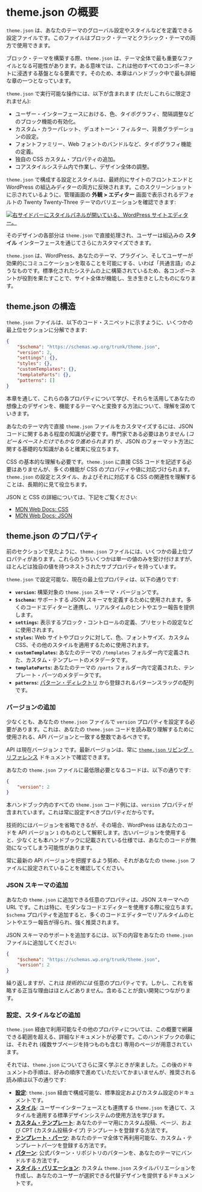 <!-- 
# Introduction to theme.json
 -->

# theme.json の概要

<!-- 
`theme.json` is a configuration file that lets you define the global settings, styles, and more for your theme. The file works with both block and classic themes. 
 -->

`theme.json` は、あなたのテーマのグローバル設定やスタイルなどを定義できる設定ファイルです。このファイルはブロック・テーマとクラシック・テーマの両方で使用できます。

<!-- 
When building a block theme, `theme.json` may be the most important file in the entire theme. In a way, it is the foundational piece that trickles down to every other component. That’s why this chapter is one of the most extensive in the handbook.
 -->

ブロック・テーマを構築する際、`theme.json` は、テーマ全体で最も重要なファイルとなる可能性があります。ある意味では、これは他のすべてのコンポーネントに浸透する基盤となる要素です。そのため、本章はハンドブック中で最も詳細な章の一つとなっています。

<!-- 
Some of the things you can do with `theme.json` include (but are not limited to):
 -->

`theme.json` で実行可能な操作には、以下が含まれます (ただしこれらに限定されません):

<!-- 
*   Enabling block features in the user interface, such as color, typography, and spacing controls.
*   Configuring a custom color palette, duotone filters, and background gradients.
*   Defining typographical features like font families, bundling web fonts, and more.
*   Adding your own CSS custom properties.
*   Adjusting the overall design by working within the core styles system.
 -->

*   ユーザー・インターフェースにおける、色、タイポグラフィ、間隔調整などのブロック機能の有効化。
*   カスタム・カラーパレット、デュオトーン・フィルター、背景グラデーションの設定。
*   フォントファミリー、Web フォントのバンドルなど、タイポグラフィ機能の定義。
*   独自の CSS カスタム・プロパティの追加。
*   コアスタイルシステム内で作業し、デザイン全体の調整。

<!-- 
The settings and styles that you configure in `theme.json` are ultimately reflected on both the front end of the site and WordPress’ built-in editors. As shown in this screenshot, you can see that a variation of the default Twenty Twenty-Three theme as it’s looks in the **Appearance > Editor** screen in the admin:
 -->

`theme.json` で構成する設定とスタイルは、最終的にサイトのフロントエンドと WordPress の組込みディターの両方に反映されます。このスクリーンショットに示されているように、管理画面の **外観 > エディター** 画面で表示されるデフォルトの Twenty Twenty-Three テーマのバリエーションを確認できます:

<!-- 
[![WordPress Site Editor with the Styles panel open in the right sidebar.](https://i0.wp.com/developer.wordpress.org/files/2023/09/intro-styles-interface.jpg?resize=2048%2C1071&ssl=1)](https://i0.wp.com/developer.wordpress.org/files/2023/09/intro-styles-interface.jpg?ssl=1)
 -->

[![右サイドバーにスタイルパネルが開いている、WordPress サイトエディター。](https://i0.wp.com/developer.wordpress.org/files/2023/09/intro-styles-interface.jpg?resize=2048%2C1071&ssl=1)](https://i0.wp.com/developer.wordpress.org/files/2023/09/intro-styles-interface.jpg?ssl=1)

<!-- 
Each part of that design is handled directly in `theme.json`, and the user can further customize it through the built-in **Styles** interface.
 -->

そのデザインの各部分は `theme.json` で直接処理され、ユーザーは組込みの **スタイル** インターフェースを通じてさらにカスタマイズできます。

<!-- 
`theme.json` represents what you might call a “common language” that allows WordPress, your theme, plugins, and users to effectively communicate. Because it is built atop a standardized system, each component plays a role in bringing the overall site to life.
 -->

`theme.json` は、WordPress、あなたのテーマ、プラグイン、そしてユーザーが効果的にコミュニケーションを取ることを可能にする、いわば「共通言語」のようなものです。標準化されたシステムの上に構築されているため、各コンポーネントが役割を果たすことで、サイト全体が機能し、生き生きとしたものになります。

<!-- 
## theme.json structure
 -->

## theme.json の構造

<!-- 
The `theme.json` file can be broken down into several top-level sections as shown in this code snippet:
 -->

`theme.json` ファイルは、以下のコード・スニペットに示すように、いくつかの最上位セクションに分解できます:

```json
{
	"$schema": "https://schemas.wp.org/trunk/theme.json",
	"version": 2,
	"settings": {},
	"styles": {},
	"customTemplates": {},
	"templateParts": {},
	"patterns": []
}
```

<!-- 
Throughout this chapter, you will learn about each of these properties and how you can work with them to turn the design in your imagination into a working theme.
 -->

本章を通して、これらの各プロパティについて学び、それらを活用してあなたの想像上のデザインを、機能するテーマへと変換する方法について、理解を深めていきます。

<!-- 
Customizing the `theme.json` file directly in your theme requires that you have some familiarity with JSON code. You don’t need to be an expert (*copying and pasting can get you pretty far*), but having some foundational knowledge of how to format JSON will definitely help.
 -->

あなたのテーマ内で直接 `theme.json` ファイルをカスタマイズするには、JSON コードに関するある程度の知識が必要です。専門家である必要はありません (*コピー＆ペーストだけでもかなり進められます*) が、JSON のフォーマット方法に関する基礎的な知識があると確実に役立ちます。

<!-- 
You should also have a baseline understanding of CSS. While you do not need to directly write CSS code in `theme.json`, many of the features are mapped to CSS properties and values. Understanding the relationship between `theme.json` settings and styles and their CSS counterparts will help you in the long run.
 -->

CSS の基本的な理解も必要です。`theme.json` に直接 CSS コードを記述する必要はありませんが、多くの機能が CSS のプロパティや値に対応づけられます。`theme.json` の設定とスタイル、およびそれに対応する CSS の関連性を理解することは、長期的に見て役立ちます。

<!-- 
For more information on JSON and CSS, read:
 -->

JSON と CSS の詳細については、下記をご覧ください:

<!-- 
*   [MDN Web Docs: CSS](https://developer.mozilla.org/en-US/docs/Web/CSS)
*   [MDN Web Docs: JSON](https://developer.mozilla.org/en-US/docs/Learn/JavaScript/Objects/JSON)
 -->

*   [MDN Web Docs: CSS](https://developer.mozilla.org/en-US/docs/Web/CSS)
*   [MDN Web Docs: JSON](https://developer.mozilla.org/en-US/docs/Learn/JavaScript/Objects/JSON)

<!-- 
## theme.json properties
 -->

## theme.json のプロパティ

<!-- 
As you could see in the previous section, the `theme.json` file has several top-level properties. Some of these accept just a single value, but most have nested sub-properties with their own values.
 -->

前のセクションで見たように、`theme.json` ファイルには、いくつかの最上位プロパティがあります。これらのうちいくつかは単一の値のみを受け付けますが、ほとんどは独自の値を持つネストされたサブプロパティを持っています。

<!-- 
These are the current top-level properties that you can set in `theme.json`:
 -->

`theme.json` で設定可能な、現在の最上位プロパティは、以下の通りです:

<!-- 
*   **`version`:** The `theme.json` schema version you are building for. 
*   **`$schema`:** Used for defining the supported JSON schema, which will integrate with many code editors to give you on-the-fly hints and error reporting.
*   **`settings`:** Used to define which block controls appear, configure presets, and more.
*   **`styles`:** Used to apply colors, font sizes, custom CSS, and other styles  to the website and blocks.
*   **`customTemplates`:** Metadata for custom templates defined in your theme’s `/templates` folder.
*   **`templateParts`:** Metadata for template parts defined in your theme’s `/parts` folder.
*   **`patterns`:** An array of pattern slugs to be registered from the [Pattern Directory](https://wordpress.org/patterns/).
 -->

*   **`version`:** 構築対象の `theme.json` スキーマ・バージョンです。
*   **`$schema`:** サポートする JSON スキーマを定義するために使用されます。多くのコードエディターと連携し、リアルタイムのヒントやエラー報告を提供します。
*   **`settings`:** 表示するブロック・コントロールの定義、プリセットの設定などに使用されます。
*   **`styles`:** Web サイトやブロックに対して、色、フォントサイズ、カスタム CSS、その他のスタイルを適用するために使用されます。
*   **`customTemplates`:** あなたのテーマの `/templates` フォルダー内で定義された、カスタム・テンプレートのメタデータです。
*   **`templateParts`:** あなたのテーマの `/parts` フォルダー内で定義された、テンプレート・パーツのメタデータです。
*   **`patterns`:** [パターン・ディレクトリ](https://wordpress.org/patterns/) から登録されるパターンスラッグの配列です。

<!-- 
### Adding a version
 -->

### バージョンの追加

<!-- 
At the very least, you should set the `version` property in your `theme.json` file. This should be an integer that matches the API version used to read and understand your `theme.json` code.
 -->

少なくとも、あなたの `theme.json` ファイルで `version` プロパティを設定する必要があります。これは、あなたの `theme.json` コードを読み取り理解するために使用される、API バージョンと一致する整数であるべきです。

<!-- 
The API is currently at version `2`. You can always find the most up-to-date version via the [`theme.json` Living Reference](https://developer.wordpress.org/block-editor/reference-guides/theme-json-reference/theme-json-living/) document.
 -->

API は現在バージョン `2` です。最新バージョンは、常に [`theme.json` リビング・リファレンス](https://developer.wordpress.org/block-editor/reference-guides/theme-json-reference/theme-json-living/) ドキュメントで確認できます。

<!-- 
The bear minimum code that your `theme.json` file should have is:
 -->

あなたの `theme.json` ファイルに最低限必要となるコードは、以下の通りです:

```json
{
	"version": 2
}
```

<!-- 
All `theme.json` code examples in this handbook include the `version` property because it should always be set.
 -->

本ハンドブック内のすべての `theme.json` コード例には、`version` プロパティが含まれています。これは常に設定すべきプロパティだからです。

<!-- 
Technically, you can leave the version out, but WordPress will read your code as if it was on version `1` of the API. Using an outdated version may mean that your code will not be valid, at least as it is documented here in the handbook.
 -->

技術的にはバージョンを省略できるが、その場合、WordPress はあなたのコードを API バージョン `1` のものとして解釈します。古いバージョンを使用すると、少なくとも本ハンドブックに記載されている仕様では、あなたのコードが無効になってしまう可能性があります。

<!-- 
 You should always strive to keep up to date with the latest API version and make sure it is set in your `theme.json` file.
 -->

 常に最新の API バージョンを把握するよう努め、それがあなたの `theme.json` ファイルに設定されていることを確認してください。

<!-- 
### Adding a JSON schema
 -->

### JSON スキーマの追加

<!-- 
An optional property that you can add to your `theme.json` is a URL to the JSON schema. This can be particularly helpful when working with any modern code editor. Adding the `$schema` property will give you on-the-fly hints and error reporting in many code editors and is highly recommended.
 -->

あなたの `theme.json` に追加できる任意のプロパティは、JSON スキーマへの URL です。これは特に、モダンなコードエディターを使用する際に役立ちます。`$schema` プロパティを追加すると、多くのコードエディターでリアルタイムのヒントやエラー報告が得られ、強く推奨されます。

<!-- 
To add support for JSON schema, add this to your `theme.json` file:
 -->

JSON スキーマのサポートを追加するには、以下の内容をあなたの `theme.json` ファイルに追加してください:

```json
{
	"$schema": "https://schemas.wp.org/trunk/theme.json",
	"version": 2
}
```

<!-- 
Again, this is *technically* an optional property. But there is rarely a good reason to leave it out. It’s just good development practice to include it.
 -->

繰り返しますが、これは *技術的には* 任意のプロパティです。しかし、これを省略する正当な理由はほとんどありません。含めることが良い開発につながります。

<!-- 
### Adding settings, styles, and more
 -->

### 設定、スタイルなどの追加

<!-- 
The other properties available to you via `theme.json` require more in-depth documentation than what can be covered in this introduction. They each have their own pages (and some with multiple sub-pages) in this chapter of the handbook.
 -->

`theme.json` 経由で利用可能なその他のプロパティについては、この概要で網羅できる範囲を超える、詳細なドキュメントが必要です。このハンドブックの章には、それぞれ (複数サブページを持つものも含む) 専用のページが用意されています。

<!-- 
Now it’s time to really dive into learning more about `theme.json`. You can take these next documentation steps as you prefer, but these are listed in their recommended reading order:
 -->

それでは、`theme.json` についてさらに深く学ぶときが来ました。この後のドキュメントの手順は、好みの順序で進めていただいてかまいませんが、推奨される読み順は以下の通りです:

<!-- 
*   [**Settings**](https://developer.wordpress.org/themes/global-settings-and-styles/settings/)**:** Documentation for each of the standard and custom settings that you can configure via `theme.json`.
*   [**Styles**](https://developer.wordpress.org/themes/global-settings-and-styles/styles/)**:** Learn how to use the standard design system to apply styles through `theme.json`, which also integrate with the user interface.
*   [**Custom Templates**](https://developer.wordpress.org/themes/global-settings-and-styles/custom-templates/)**:** How to register custom post, page, and CPT (custom post type) templates for your theme.
*   [**Template Parts**](https://developer.wordpress.org/themes/global-settings-and-styles/template-parts/)**:** How to register custom template parts that can be reused across your theme.
*   [**Patterns**](https://developer.wordpress.org/themes/global-settings-and-styles/patterns/)**:** How to bundle patterns from the official patterns repository with your theme.
*   [**Style Variations**](https://developer.wordpress.org/themes/global-settings-and-styles/style-variations/)**:** Documentation on creating custom `theme.json` style variations, giving your users alternative designs to choose from.
 -->

*   [**設定**](https://developer.wordpress.org/themes/global-settings-and-styles/settings/): `theme.json` 経由で構成可能な、標準設定およびカスタム設定のドキュメントです。
*   [**スタイル**](https://developer.wordpress.org/themes/global-settings-and-styles/styles/): ユーザーインターフェースとも連携する `theme.json` を通じて、スタイルを適用する標準デザインシステムの使用方法を学びます。
*   [**カスタム・テンプレート**](https://developer.wordpress.org/themes/global-settings-and-styles/custom-templates/): あなたのテーマ用にカスタム投稿、ページ、および CPT (カスタム投稿タイプ) テンプレートを登録する方法です。
*   [**テンプレート・パーツ**](https://developer.wordpress.org/themes/global-settings-and-styles/template-parts/): あなたのテーマ全体で再利用可能な、カスタム・テンプレートパーツを登録する方法です。
*   [**パターン**](https://developer.wordpress.org/themes/global-settings-and-styles/patterns/): 公式パターン・リポジトリのパターンを、あなたのテーマにバンドルする方法です。
*   [**スタイル・バリエーション**](https://developer.wordpress.org/themes/global-settings-and-styles/style-variations/): カスタム `theme.json` スタイルバリエーションを作成し、あなたのユーザーが選択できる代替デザインを提供するドキュメントです。